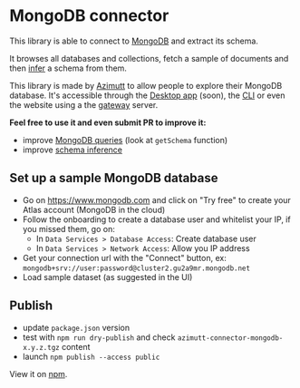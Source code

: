 # MongoDB connector

This library is able to connect to [MongoDB](https://www.mongodb.com) and extract its schema.

It browses all databases and collections, fetch a sample of documents and then [infer](../json-infer-schema) a schema from them.

This library is made by [Azimutt](https://azimutt.app) to allow people to explore their MongoDB database.
It's accessible through the [Desktop app](../../desktop) (soon), the [CLI](https://www.npmjs.com/package/azimutt) or even the website using a the [gateway](../../gateway) server.

**Feel free to use it and even submit PR to improve it:**

- improve [MongoDB queries](./src/mongodb.ts) (look at `getSchema` function)
- improve [schema inference](../json-infer-schema)

## Set up a sample MongoDB database

- Go on https://www.mongodb.com and click on "Try free" to create your Atlas account (MongoDB in the cloud)
- Follow the onboarding to create a database user and whitelist your IP, if you missed them, go on:
  - In `Data Services > Database Access`: Create database user
  - In `Data Services > Network Access`: Allow you IP address
- Get your connection url with the "Connect" button, ex: `mongodb+srv://user:password@cluster2.gu2a9mr.mongodb.net`
- Load sample dataset (as suggested in the UI)

## Publish

- update `package.json` version
- test with `npm run dry-publish` and check `azimutt-connector-mongodb-x.y.z.tgz` content
- launch `npm publish --access public`

View it on [npm](https://www.npmjs.com/package/@azimutt/connector-mongodb).

